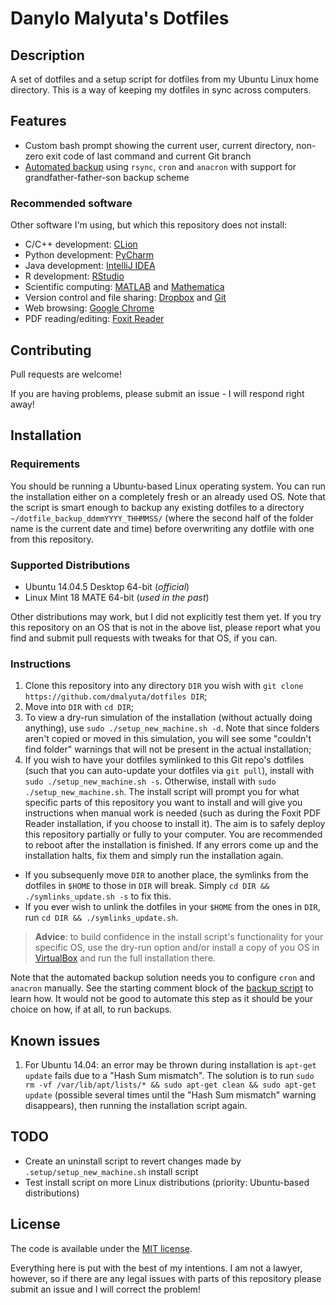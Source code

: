 # Danylo Malyuta's Dotfiles

## Description

A set of dotfiles and a setup script for dotfiles from my Ubuntu Linux home directory. This is a way of keeping my dotfiles in sync across computers.

## Features

* Custom bash prompt showing the current user, current directory, non-zero exit code of last command and current Git branch
* [Automated backup](https://github.com/dmalyuta/dotfiles/blob/master/.bin/make_snapshot.sh) using `rsync`, `cron` and `anacron` with support for grandfather-father-son backup scheme

### Recommended software

Other software I'm using, but which this repository does not install:

* C/C++ development: [CLion](https://www.jetbrains.com/clion/)
* Python development: [PyCharm](https://www.jetbrains.com/pycharm/)
* Java development: [IntelliJ IDEA](https://www.jetbrains.com/idea)
* R development: [RStudio](https://www.rstudio.com/)
* Scientific computing: [MATLAB](https://www.mathworks.com/products/matlab.html) and [Mathematica](https://www.wolfram.com/mathematica/)
* Version control and file sharing: [Dropbox](https://www.dropbox.com/login) and [Git](https://git-scm.com/)
* Web browsing: [Google Chrome](https://www.google.com/chrome/)
* PDF reading/editing: [Foxit Reader](https://www.foxitsoftware.com/products/pdf-reader/)

## Contributing

Pull requests are welcome!

If you are having problems, please submit an issue - I will respond right away!

## Installation

### Requirements

You should be running a Ubuntu-based Linux operating system. You can run the installation either on a completely fresh or an already used OS. Note that the script is smart enough to backup any existing dotfiles to a directory `~/dotfile_backup_ddmmYYYY_THHMMSS/` (where the second half of the folder name is the current date and time) before overwriting any dotfile with one from this repository.

### Supported Distributions

- Ubuntu 14.04.5 Desktop 64-bit (*official*)
- Linux Mint 18 MATE 64-bit (*used in the past*)

Other distributions may work, but I did not explicitly test them yet. If you try this repository on an OS that is not in the above list, please report what you find and submit pull requests with tweaks for that OS, if you can.

### Instructions

1. Clone this repository into any directory `DIR` you wish with `git clone https://github.com/dmalyuta/dotfiles DIR`;
2. Move into `DIR` with `cd DIR`;
3. To view a dry-run simulation of the installation (without actually doing anything), use `sudo ./setup_new_machine.sh -d`. Note that since folders aren't copied or moved in this simulation, you will see some "couldn't find folder" warnings that will not be present in the actual installation;
4. If you wish to have your dotfiles symlinked to this Git repo's dotfiles (such that you can auto-update your dotfiles via `git pull`), install with `sudo ./setup_new_machine.sh -s`. Otherwise, install with `sudo ./setup_new_machine.sh`. The install script will prompt you for what specific parts of this repository you want to install and will give you instructions when manual work is needed (such as during the Foxit PDF Reader installation, if you choose to install it). The aim is to safely deploy this repository partially or fully to your computer. You are recommended to reboot after the installation is finished. If any errors come up and the installation halts, fix them and simply run the installation again.
  - If you subsequenly move `DIR` to another place, the symlinks from the dotfiles in `$HOME` to those in `DIR` will break. Simply `cd DIR && ./symlinks_update.sh -s` to fix this.
  - If you ever wish to unlink the dotfiles in your `$HOME` from the ones in `DIR`, run `cd DIR && ./symlinks_update.sh`.

> **Advice**: to build confidence in the install script's functionality for your specific OS, use the dry-run option and/or install a copy of you OS in [VirtualBox](https://www.virtualbox.org/wiki/Downloads) and run the full installation there.

Note that the automated backup solution needs you to configure `cron` and `anacron` manually. See the starting comment block of the [backup script](https://github.com/dmalyuta/dotfiles/blob/master/.bin/make_snapshot.sh) to learn how. It would not be good to automate this step as it should be your choice on how, if at all, to run backups.

## Known issues

 1. For Ubuntu 14.04: an error may be thrown during installation is `apt-get update` fails due to a "Hash Sum mismatch". The solution is to run `sudo rm -vf /var/lib/apt/lists/* && sudo apt-get clean && sudo apt-get update` (possible several times until the "Hash Sum mismatch" warning disappears), then running the installation script again.

## TODO

* Create an uninstall script to revert changes made by `.setup/setup_new_machine.sh` install script
* Test install script on more Linux distributions (priority: Ubuntu-based distributions)

## License

The code is available under the [MIT license](https://github.com/dmalyuta/dotfiles/blob/master/LICENSE).

Everything here is put with the best of my intentions. I am not a lawyer, however, so if there are any legal issues with parts of this repository please submit an issue and I will correct the problem!
